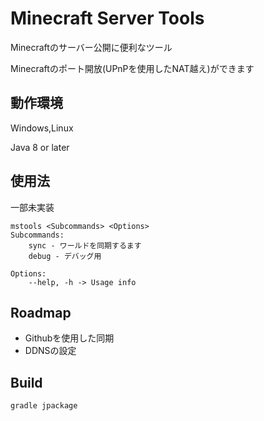 # Minecraft Server Tools
Minecraftのサーバー公開に便利なツール

Minecraftのポート開放(UPnPを使用したNAT越え)ができます
## 動作環境
Windows,Linux

Java 8 or later

## 使用法
一部未実装
```text
mstools <Subcommands> <Options>
Subcommands: 
    sync - ワールドを同期するます
    debug - デバッグ用

Options: 
    --help, -h -> Usage info 
```
## Roadmap
- Githubを使用した同期
- DDNSの設定

## Build
`gradle jpackage`